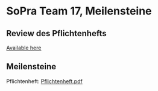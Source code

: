 # SoPra Team 17, Meilensteine

## Review des Pflichtenhefts
[Available here](https://docs.google.com/document/d/1wHercj-Nz7JqCtpdIvaLrYUylO9zTXpW5aGWWm9G5_A/edit?usp=sharing)

## Meilensteine
Pflichtenheft: [Pflichtenheft.pdf](https://sopra-team-17.github.io/Meilensteine/Pflichtenheft.pdf)
